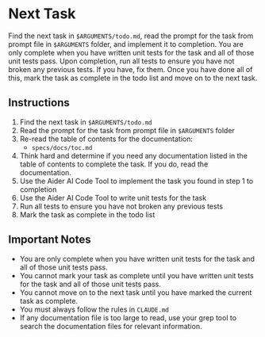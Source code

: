 # Next Task

Find the next task in `$ARGUMENTS/todo.md`, read the prompt for the task from prompt file in `$ARGUMENTS` folder, and implement it to completion. You are only complete when you have written unit tests for the task and all of those unit tests pass. Upon completion, run all tests to ensure you have not broken any previous tests. If you have, fix them. Once you have done all of this, mark the task as complete in the todo list and move on to the next task.

## Instructions

1. Find the next task in `$ARGUMENTS/todo.md`
2. Read the prompt for the task from prompt file in `$ARGUMENTS` folder
3. Re-read the table of contents for the documentation:
   - `specs/docs/toc.md`
4. Think hard and determine if you need any documentation listed in the table of contents to complete the task. If you do, read the documentation.
5. Use the Aider AI Code Tool to implement the task you found in step 1 to completion
6. Use the Aider AI Code Tool to write unit tests for the task
7. Run all tests to ensure you have not broken any previous tests
8. Mark the task as complete in the todo list

## Important Notes

- You are only complete when you have written unit tests for the task and all of those unit tests pass.
- You cannot mark your task as complete until you have written unit tests for the task and all of those unit tests pass.
- You cannot move on to the next task until you have marked the current task as complete.
- You must always follow the rules in `CLAUDE.md`
- If any documentation file is too large to read, use your grep tool to search the documentation files for relevant information.
